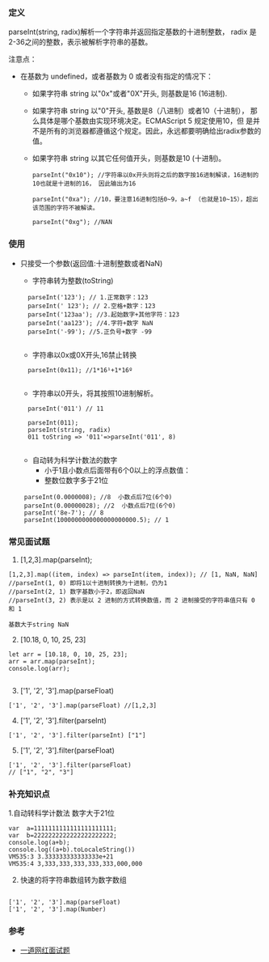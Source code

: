 ### 定义

parseInt(string, radix)解析一个字符串并返回指定基数的十进制整数，
 radix 是2-36之间的整数，表示被解析字符串的基数。
 
注意点：
* 在基数为 undefined，或者基数为 0 或者没有指定的情况下：
  * 如果字符串 string 以"0x"或者"0X"开头, 则基数是16 (16进制).
  * 如果字符串 string 以"0"开头, 基数是8（八进制）或者10（十进制），
     那么具体是哪个基数由实现环境决定。ECMAScript 5 规定使用10，但
     是并不是所有的浏览器都遵循这个规定。因此，永远都要明确给出radix参数的值。
  * 如果字符串 string 以其它任何值开头，则基数是10 (十进制)。
  
    ```
    parseInt("0x10"); //字符串以0x开头则将之后的数字按16进制解读，16进制的10也就是十进制的16， 因此输出为16
    
    parseInt("0xa"); //10，要注意16进制包括0~9，a~f （也就是10~15），超出该范围的字符不被解读。
    
    parseInt("0xg"); //NAN
    
    ```

### 使用

* 只接受一个参数(返回值:十进制整数或者NaN)
  * 字符串转为整数(toString)
  ```
    parseInt('123'); // 1.正常数字：123
    parseInt(' 123'); // 2.空格+数字：123
    parseInt('123aa'); //3.起始数字+其他字符：123
    parseInt('aa123'); //4.字符+数字 NaN
    parseInt('-99'); //5.正负号+数字 -99
    
  ```
  * 字符串以0x或0X开头,16禁止转换
  ```
    parseInt(0x11); //1*16¹+1*16º
    
  ```
  
  * 字符串以0开头，将其按照10进制解析。
  ```
    parseInt('011') // 11
    
    parseInt(011);
    parseInt(string, radix)
    011 toString => '011'=>parseInt('011', 8)
 
  ```
  * 自动转为科学计数法的数字
    * 小于1且小数点后面带有6个0以上的浮点数值：
    * 整数位数字多于21位
  ```
   parseInt(0.0000008); //8  小数点后7位(6个0)
   parseInt(0.00000028); //2  小数点后7位(6个0)
   parseInt('8e-7'); // 8
   parseInt(1000000000000000000000.5); // 1
  ```
  
### 常见面试题
1. [1,2,3].map(parseInt);
```
[1,2,3].map((item, index) => parseInt(item, index)); // [1, NaN, NaN]
//parseInt(1, 0) 即将1以十进制转换为十进制，仍为1
//parseInt(2, 1) 数字基数小于2，即返回NaN
//parseInt(3, 2) 表示是以 2 进制的方式转换数值，而 2 进制接受的字符串值只有 0 和 1

基数大于string NaN

```

2. [10.18, 0, 10, 25, 23]
```
let arr = [10.18, 0, 10, 25, 23];
arr = arr.map(parseInt);
console.log(arr);


```

3. ['1', '2', '3'].map(parseFloat)
```
['1', '2', '3'].map(parseFloat) //[1,2,3]

```

4. ['1', '2', '3'].filter(parseInt)
```
['1', '2', '3'].filter(parseInt) ["1"]

```

5. ['1', '2', '3'].filter(parseFloat)
```
['1', '2', '3'].filter(parseFloat)
// ["1", "2", "3"]

```
### 补充知识点
1.自动转科学计数法 数字大于21位
```
var  a=1111111111111111111111;
var  b=2222222222222222222222;
console.log(a+b);
console.log((a+b).toLocaleString())
VM535:3 3.333333333333333e+21
VM535:4 3,333,333,333,333,333,000,000

```

2. 快速的将字符串数组转为数字数组

```

['1', '2', '3'].map(parseFloat)
['1', '2', '3'].map(Number)

```



### 参考

* [一道网红面试题](https://juejin.cn/post/6844903987049660424#heading-5)
